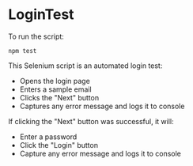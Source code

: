 # LoginTest

To run the script:
```
npm test
```

This Selenium script is an automated login test:
- Opens the login page
- Enters a sample email
- Clicks the "Next" button
- Captures any error message and logs it to console

If clicking the "Next" button was successful, it will:
- Enter a password
- Click the "Login" button
- Capture any error message and logs it to console
